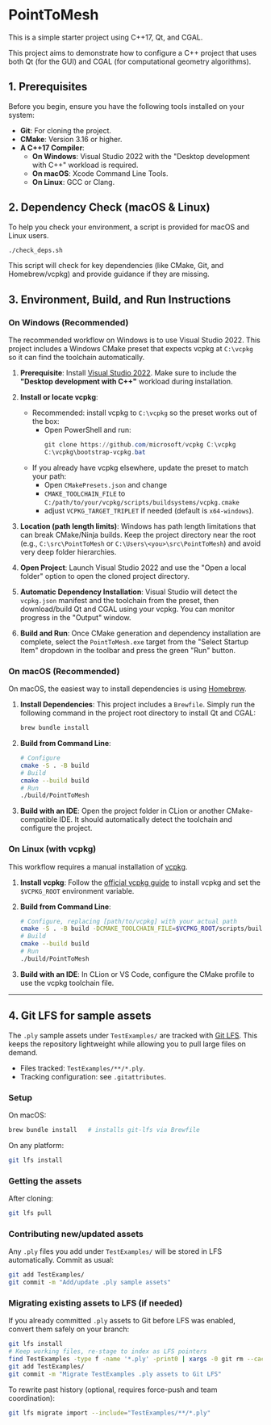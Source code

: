 # PointToMesh

This is a simple starter project using C++17, Qt, and CGAL.

This project aims to demonstrate how to configure a C++ project that uses both Qt (for the GUI) and CGAL (for computational geometry algorithms).

## 1. Prerequisites

Before you begin, ensure you have the following tools installed on your system:

-   **Git**: For cloning the project.
-   **CMake**: Version 3.16 or higher.
-   **A C++17 Compiler**:
    -   **On Windows**: Visual Studio 2022 with the "Desktop development with C++" workload is required.
    -   **On macOS**: Xcode Command Line Tools.
    -   **On Linux**: GCC or Clang.

## 2. Dependency Check (macOS & Linux)

To help you check your environment, a script is provided for macOS and Linux users.

```bash
./check_deps.sh
```
This script will check for key dependencies (like CMake, Git, and Homebrew/vcpkg) and provide guidance if they are missing.

## 3. Environment, Build, and Run Instructions

### On Windows (Recommended)

The recommended workflow on Windows is to use Visual Studio 2022. This project includes a Windows CMake preset that expects vcpkg at `C:\vcpkg` so it can find the toolchain automatically.

1.  **Prerequisite**: Install [Visual Studio 2022](https://visualstudio.microsoft.com/vs/). Make sure to include the **"Desktop development with C++"** workload during installation.

2.  **Install or locate vcpkg**:
    -  Recommended: install vcpkg to `C:\vcpkg` so the preset works out of the box:
       -  Open PowerShell and run:
          ```powershell
          git clone https://github.com/microsoft/vcpkg C:\vcpkg
          C:\vcpkg\bootstrap-vcpkg.bat
          ```
    -  If you already have vcpkg elsewhere, update the preset to match your path:
       -  Open `CMakePresets.json` and change
         -  `CMAKE_TOOLCHAIN_FILE` to `C:/path/to/your/vcpkg/scripts/buildsystems/vcpkg.cmake`
         -  adjust `VCPKG_TARGET_TRIPLET` if needed (default is `x64-windows`).

3.  **Location (path length limits)**: Windows has path length limitations that can break CMake/Ninja builds. Keep the project directory near the root (e.g., `C:\src\PointToMesh` or `C:\Users\<you>\src\PointToMesh`) and avoid very deep folder hierarchies.

4.  **Open Project**: Launch Visual Studio 2022 and use the "Open a local folder" option to open the cloned project directory.

5.  **Automatic Dependency Installation**: Visual Studio will detect the `vcpkg.json` manifest and the toolchain from the preset, then download/build Qt and CGAL using your vcpkg. You can monitor progress in the "Output" window.

6.  **Build and Run**: Once CMake generation and dependency installation are complete, select the `PointToMesh.exe` target from the "Select Startup Item" dropdown in the toolbar and press the green "Run" button.

### On macOS (Recommended)

On macOS, the easiest way to install dependencies is using [Homebrew](https://brew.sh/).

1.  **Install Dependencies**: This project includes a `Brewfile`. Simply run the following command in the project root directory to install Qt and CGAL:
    ```bash
    brew bundle install
    ```
2.  **Build from Command Line**:
    ```bash
    # Configure
    cmake -S . -B build
    # Build
    cmake --build build
    # Run
    ./build/PointToMesh
    ```
3.  **Build with an IDE**: Open the project folder in CLion or another CMake-compatible IDE. It should automatically detect the toolchain and configure the project.

### On Linux (with vcpkg)

This workflow requires a manual installation of [vcpkg](https://vcpkg.io/).

1.  **Install vcpkg**: Follow the [official vcpkg guide](https://vcpkg.io/en/getting-started.html) to install vcpkg and set the `$VCPKG_ROOT` environment variable.

2.  **Build from Command Line**:
    ```bash
    # Configure, replacing [path/to/vcpkg] with your actual path
    cmake -S . -B build -DCMAKE_TOOLCHAIN_FILE=$VCPKG_ROOT/scripts/buildsystems/vcpkg.cmake
    # Build
    cmake --build build
    # Run
    ./build/PointToMesh
    ```
3.  **Build with an IDE**: In CLion or VS Code, configure the CMake profile to use the vcpkg toolchain file.

---

## 4. Git LFS for sample assets

The `.ply` sample assets under `TestExamples/` are tracked with [Git LFS](https://git-lfs.com/). This keeps the repository lightweight while allowing you to pull large files on demand.

- Files tracked: `TestExamples/**/*.ply`.
- Tracking configuration: see `.gitattributes`.

### Setup

On macOS:
```bash
brew bundle install   # installs git-lfs via Brewfile
```
On any platform:
```bash
git lfs install
```

### Getting the assets

After cloning:
```bash
git lfs pull
```

### Contributing new/updated assets

Any `.ply` files you add under `TestExamples/` will be stored in LFS automatically. Commit as usual:
```bash
git add TestExamples/
git commit -m "Add/update .ply sample assets"
```

### Migrating existing assets to LFS (if needed)

If you already committed `.ply` assets to Git before LFS was enabled, convert them safely on your branch:
```bash
git lfs install
# Keep working files, re-stage to index as LFS pointers
find TestExamples -type f -name '*.ply' -print0 | xargs -0 git rm --cached --
git add TestExamples/
git commit -m "Migrate TestExamples .ply assets to Git LFS"
```
To rewrite past history (optional, requires force-push and team coordination):
```bash
git lfs migrate import --include="TestExamples/**/*.ply"
```

